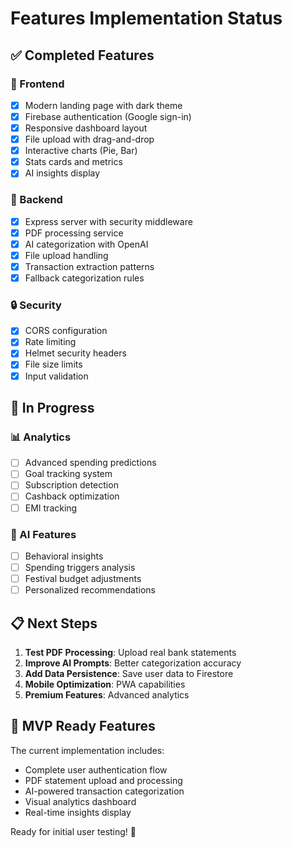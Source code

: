 # Features Implementation Status

## ✅ Completed Features

### 🎨 Frontend
- [x] Modern landing page with dark theme
- [x] Firebase authentication (Google sign-in)
- [x] Responsive dashboard layout
- [x] File upload with drag-and-drop
- [x] Interactive charts (Pie, Bar)
- [x] Stats cards and metrics
- [x] AI insights display

### 🔧 Backend
- [x] Express server with security middleware
- [x] PDF processing service
- [x] AI categorization with OpenAI
- [x] File upload handling
- [x] Transaction extraction patterns
- [x] Fallback categorization rules

### 🔒 Security
- [x] CORS configuration
- [x] Rate limiting
- [x] Helmet security headers
- [x] File size limits
- [x] Input validation

## 🚧 In Progress

### 📊 Analytics
- [ ] Advanced spending predictions
- [ ] Goal tracking system
- [ ] Subscription detection
- [ ] Cashback optimization
- [ ] EMI tracking

### 🤖 AI Features
- [ ] Behavioral insights
- [ ] Spending triggers analysis
- [ ] Festival budget adjustments
- [ ] Personalized recommendations

## 📋 Next Steps

1. **Test PDF Processing**: Upload real bank statements
2. **Improve AI Prompts**: Better categorization accuracy
3. **Add Data Persistence**: Save user data to Firestore
4. **Mobile Optimization**: PWA capabilities
5. **Premium Features**: Advanced analytics

## 🎯 MVP Ready Features

The current implementation includes:
- Complete user authentication flow
- PDF statement upload and processing
- AI-powered transaction categorization
- Visual analytics dashboard
- Real-time insights display

Ready for initial user testing! 🚀